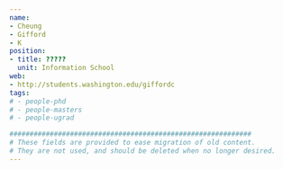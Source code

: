 ```yaml
---
name:
- Cheung
- Gifford
- K
position:
- title: ?????
  unit: Information School
web:
- http://students.washington.edu/giffordc
tags:
# - people-phd
# - people-masters
# - people-ugrad

############################################################
# These fields are provided to ease migration of old content.
# They are not used, and should be deleted when no longer desired.
---
```

